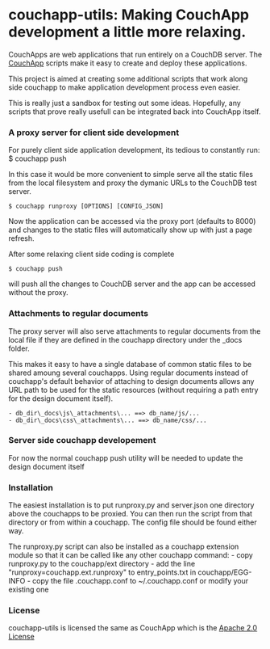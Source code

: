 # couchapp-utils: Making CouchApp development a little more relaxing.

CouchApps are web applications that run entirely on a CouchDB server. The [CouchApp](https://github.com/couchapp/couchapp) scripts make it easy to create and deploy these applications.

This project is aimed at creating some additional scripts that work along side couchapp to make application development process even easier.

This is really just a sandbox for testing out some ideas. Hopefully, any scripts that prove really usefull can be integrated back into CouchApp itself.

### A proxy server for client side development

For purely client side application development, its tedious to constantly run:
    $ couchapp push

In this case it would be more convenient to simple serve all the static files from the local filesystem and proxy the dymanic URLs to the CouchDB test server.

    $ couchapp runproxy [OPTIONS] [CONFIG_JSON] 

Now the application can be accessed via the proxy port (defaults to 8000) and changes to the static files will automatically show up with just a page refresh.

After some relaxing client side coding is complete

    $ couchapp push

will push all the changes to CouchDB server and the app can be accessed without the proxy.

### Attachments to regular documents

The proxy server will also serve attachments to regular documents from the local file if they are defined in the couchapp directory under the _docs folder.

This makes it easy to have a single database of common static files to be shared amoung several couchapps. Using regular documents instead of couchapp's default behavior of attaching to design documents allows any URL path to be used for the static resources (without requiring a path entry for the design document itself).
    
    - db_dir\_docs\js\_attachments\... ==> db_name/js/...
    - db_dir\_docs\css\_attachments\... ==> db_name/css/...
    

### Server side couchapp developement

For now the normal couchapp push utility will be needed to update the design document itself 

### Installation

The easiest installation is to put runproxy.py and server.json one directory above the couchapps to be proxied. You can then run the script from that directory or from within a couchapp. The config file should be found either way.

The runproxy.py script can also be installed as a couchapp extension module so that it can be called like any other couchapp command:
    - copy runproxy.py to the couchapp/ext directory
    - add the line "runproxy=couchapp.ext.runproxy" to entry_points.txt in couchapp/EGG-INFO
    - copy the file .couchapp.conf to ~/.couchapp.conf or modify your existing one

### License

couchapp-utils is licensed the same as CouchApp which is the [Apache 2.0 License](http://www.apache.org/licenses/LICENSE-2.0)

